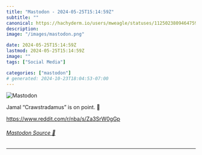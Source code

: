 ```yaml
---
title: "Mastodon - 2024-05-25T15:14:59Z"
subtitle: ""
canonical: https://hachyderm.io/users/mweagle/statuses/112502380946475902
description:
image: "/images/mastodon.png"

date: 2024-05-25T15:14:59Z
lastmod: 2024-05-25T15:14:59Z
image: ""
tags: ["Social Media"]

categories: ["mastodon"]
# generated: 2024-10-23T18:04:53-07:00
---
```

![Mastodon](/images/mastodon.png)

<p>Jamal “Crawstradamus” is on point. 🔮 </p><p><a href="https://www.reddit.com/r/nba/s/Za3SrW0gGp" target="_blank" rel="nofollow noopener noreferrer" translate="no"><span class="invisible">https://www.</span><span class="">reddit.com/r/nba/s/Za3SrW0gGp</span><span class="invisible"></span></a></p>


###### [Mastodon Source 🐘](https://hachyderm.io/@mweagle/112502380946475902)

___
